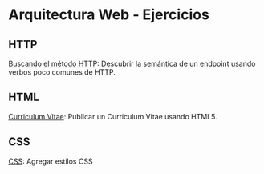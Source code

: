# Arquitectura Web - Ejercicios

## HTTP

[Buscando el método HTTP](http_protocol/Ej.md): Descubrir la semántica de un endpoint usando verbos poco comunes de HTTP.

## HTML

[Curriculum Vitae](cv_fpuna/cv_fpuna.md): Publicar un Curriculum Vitae usando HTML5.

## CSS

[CSS](css-task/problem/Ej_CSS.md): Agregar estilos CSS
